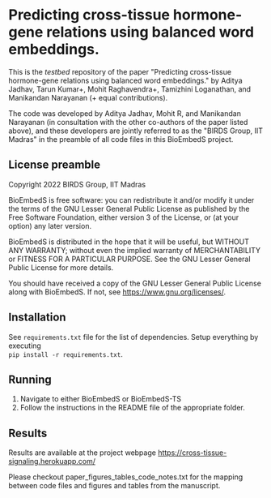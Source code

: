 # Predicting cross-tissue hormone-gene relations using balanced word embeddings.

This is the *testbed* repository of the paper "Predicting cross-tissue hormone-gene relations using balanced word embeddings." by Aditya Jadhav, Tarun Kumar+, Mohit Raghavendra+, Tamizhini Loganathan, and Manikandan Narayanan (+ equal contributions). 

The code was developed by Aditya Jadhav, Mohit R, and Manikandan Narayanan (in consultation with the other co-authors of the paper listed above), and these developers are jointly referred to as the "BIRDS Group, IIT Madras" in the preamble of all code files in this BioEmbedS project.  


## License preamble 

Copyright 2022 BIRDS Group, IIT Madras

BioEmbedS is free software: you can redistribute it and/or modify it under the terms of the GNU Lesser General Public License as published by the Free Software Foundation, either version 3 of the License, or (at your option) any later version.

BioEmbedS is distributed in the hope that it will be useful,
but WITHOUT ANY WARRANTY; without even the implied warranty of
MERCHANTABILITY or FITNESS FOR A PARTICULAR PURPOSE.  See the
GNU Lesser General Public License for more details.

You should have received a copy of the GNU Lesser General Public License along with BioEmbedS.  If not, see <https://www.gnu.org/licenses/>.

## Installation

See ```requirements.txt``` file for the list of dependencies. Setup everything by executing  
```pip install -r requirements.txt```.

## Running

1. Navigate to either BioEmbedS or BioEmbedS-TS  
2. Follow the instructions in the README file of the appropriate folder. 

## Results

Results are available at the project webpage https://cross-tissue-signaling.herokuapp.com/

Please checkout paper_figures_tables_code_notes.txt for the mapping between code files and figures and tables from the manuscript. 
